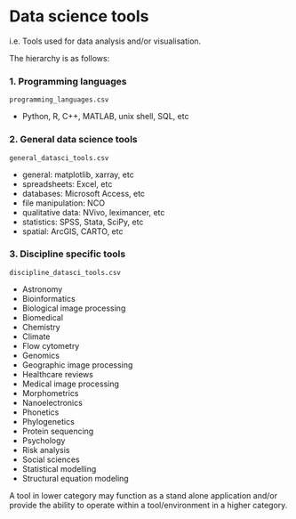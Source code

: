 # Data science tools

i.e. Tools used for data analysis and/or visualisation.

The hierarchy is as follows:

### 1. Programming languages 

`programming_languages.csv`

* Python, R, C++, MATLAB, unix shell, SQL, etc

### 2. General data science tools

`general_datasci_tools.csv`

* general: matplotlib, xarray, etc
* spreadsheets: Excel, etc
* databases: Microsoft Access, etc
* file manipulation: NCO
* qualitative data: NVivo, leximancer, etc
* statistics: SPSS, Stata, SciPy, etc
* spatial: ArcGIS, CARTO, etc

### 3. Discipline specific tools

`discipline_datasci_tools.csv`

* Astronomy
* Bioinformatics
* Biological image processing
* Biomedical
* Chemistry
* Climate
* Flow cytometry
* Genomics
* Geographic image processing
* Healthcare reviews
* Medical image processing
* Morphometrics
* Nanoelectronics
* Phonetics
* Phylogenetics
* Protein sequencing
* Psychology
* Risk analysis
* Social sciences
* Statistical modelling
* Structural equation modeling

A tool in lower category may function as a stand alone application and/or
provide the ability to operate within a tool/environment in a higher category.
